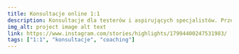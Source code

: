 ```yaml
---
title: Konsultacje online 1:1
description: Konsultacje dla testerów i aspirujących specjalistów. Przewodnictwo w świecie IT, wyznaczenie celów i rozwój ścieżki zawodowej!
img_alt: project image alt text
link: https://www.instagram.com/stories/highlights/17994400247531983/
tags: ["1:1", "konsultacje", "coaching"]
---
```

